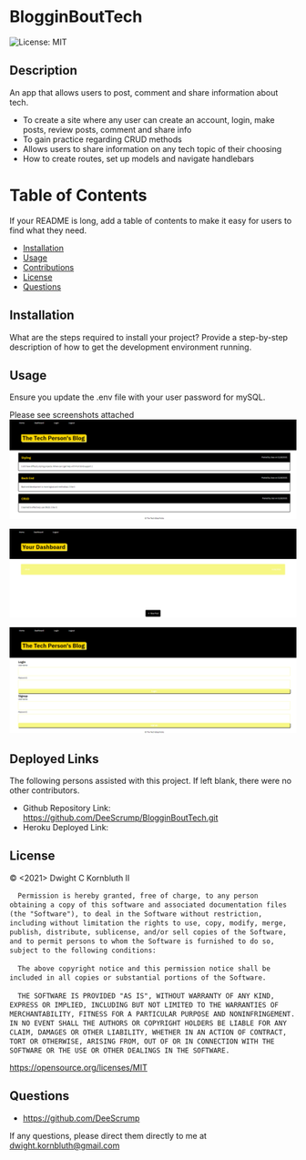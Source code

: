 # BlogginBoutTech
![License: MIT](https://img.shields.io/badge/License-MIT-yellow.svg)


## Description
An app that allows users to post, comment and share information about tech.
- To create a site where any user can create an account, login, make posts, review posts, comment and share info
- To gain practice regarding CRUD methods
- Allows users to share information on any tech topic of their choosing
- How to create routes, set up models and navigate handlebars

# Table of Contents
If your README is long, add a table of contents to make it easy for users to find what they need.
- [Installation](#installation)
- [Usage](#usage)
- [Contributions](#contributions)
- [License](#license)
- [Questions](#questions)

## Installation
What are the steps required to install your project? Provide a step-by-step description of how to get the development environment running.

## Usage
Ensure you update the .env file with your user password for mySQL.

Please see screenshots attached
![homepage](./public/images/blogginghp.png)

![dashboard page](./public/images/bloggingdash.png)

![login page](./public/images/blogginglogin.png)

    
## Deployed Links
The following persons assisted with this project.  If left blank, there were no other contributors.
- Github Repository Link:     https://github.com/DeeScrump/BlogginBoutTech.git
- Heroku Deployed Link:       

## License
© <2021> Dwight C Kornbluth II

      Permission is hereby granted, free of charge, to any person obtaining a copy of this software and associated documentation files (the "Software"), to deal in the Software without restriction, including without limitation the rights to use, copy, modify, merge, publish, distribute, sublicense, and/or sell copies of the Software, and to permit persons to whom the Software is furnished to do so, subject to the following conditions:

      The above copyright notice and this permission notice shall be included in all copies or substantial portions of the Software.
      
      THE SOFTWARE IS PROVIDED "AS IS", WITHOUT WARRANTY OF ANY KIND, EXPRESS OR IMPLIED, INCLUDING BUT NOT LIMITED TO THE WARRANTIES OF MERCHANTABILITY, FITNESS FOR A PARTICULAR PURPOSE AND NONINFRINGEMENT. IN NO EVENT SHALL THE AUTHORS OR COPYRIGHT HOLDERS BE LIABLE FOR ANY CLAIM, DAMAGES OR OTHER LIABILITY, WHETHER IN AN ACTION OF CONTRACT, TORT OR OTHERWISE, ARISING FROM, OUT OF OR IN CONNECTION WITH THE SOFTWARE OR THE USE OR OTHER DEALINGS IN THE SOFTWARE.
      

https://opensource.org/licenses/MIT



## Questions
- https://github.com/DeeScrump

If any questions, please direct them directly to me at dwight.kornbluth@gmail.com
